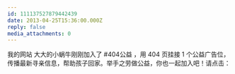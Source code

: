 ```yaml
---
id: 111137527879442439
date: 2013-04-25T15:36:00.000Z
reply: false
media_attachments: 0
---
```


我的网站 大大的小蜗牛刚刚加入了 #404公益 ，用 404 页挂接 1 个公益广告位，传播最新寻亲信息，帮助孩子回家。举手之劳做公益，你也一起加入吧！请点击： ​​​​

